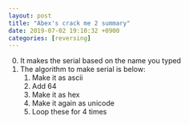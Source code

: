 ```yaml
---
layout: post
title: "Abex's crack me 2 summary"
date: 2019-07-02 19:10:32 +0900
categories: [reversing]
---
```

0. It makes the serial based on the name you typed  
1. The algorithm to make serial is below:  
	1. Make it as ascii  
	2. Add 64  
	3. Make it as hex  
	4. Make it again as unicode  
	5. Loop these for 4 times  

